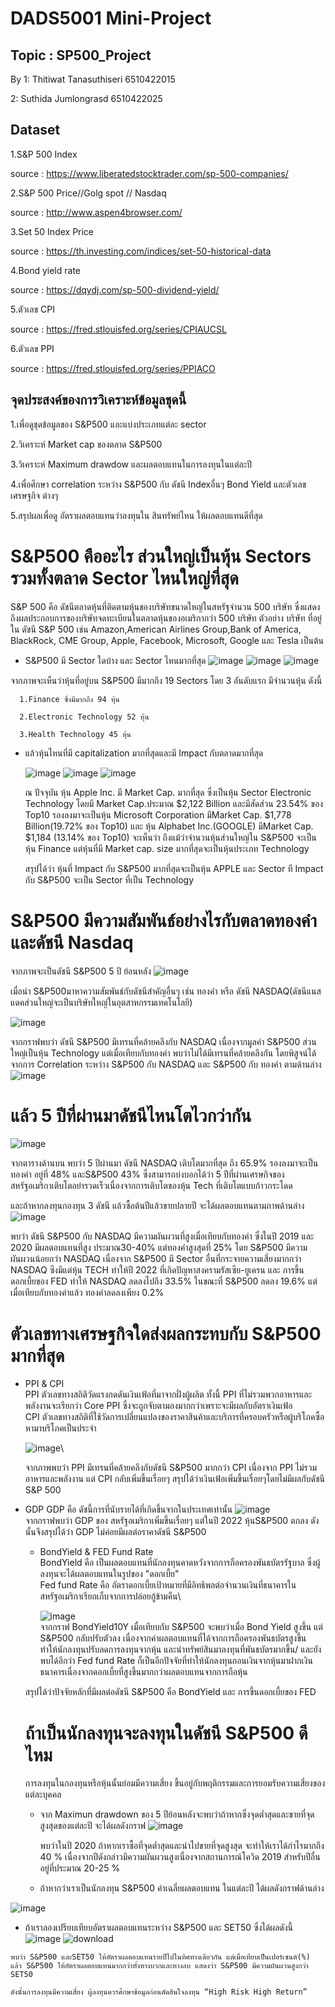 # DADS5001 Mini-Project

## Topic : SP500_Project

By 1: Thitiwat Tanasuthiseri 6510422015

   2: Suthida Jumlongrasd  6510422025
## Dataset
1.S&P 500 Index 

  source : https://www.liberatedstocktrader.com/sp-500-companies/
  
2.S&P 500 Price//Golg spot // Nasdaq 
  
  source : http://www.aspen4browser.com/
  
3.Set 50 Index Price

  source : https://th.investing.com/indices/set-50-historical-data
  
4.Bond yield rate

  source : https://dqydj.com/sp-500-dividend-yield/
  
5.ตัวเลข CPI 

  source : https://fred.stlouisfed.org/series/CPIAUCSL
  
6.ตัวเลข PPI

  source : https://fred.stlouisfed.org/series/PPIACO

## จุดประสงค์ของการวิเคราะห์ข้อมูลชุดนี้

1.เพื่อดูชุดข้อมูลของ S&P500 และแบ่งประเภทแต่ละ sector

2.วิเคราะห์ Market cap ของตลาด S&P500

3.วิเคราะห์ Maximum drawdow และผลตอบแทนในการลงทุนในแต่ละปี

4.เพื่อศึกษา correlation ระหว่าง S&P500 กับ ดัชนี Indexอื่นๆ Bond Yield และตัวเลขเศรษฐกิจ ต่างๆ

5.สรุปผลเพื่อดู อัตราผลตอบแทนว่าลงทุนใน สินทรัพย์ไหน ให้ผลตอบแทนดีที่สุด

# S&P500 คืออะไร ส่วนใหญ่เป็นหุ้น Sectors รวมทั้งตลาด Sector ไหนใหญ่ที่สุด
S&P 500 คือ ดัชนีตลาดหุ้นที่ติดตามหุ้นของบริษัทขนาดใหญ่ในสหรัฐจำนวน 500 บริษัท ซึ่งแสดงถึงผลประกอบการของบริษัทจดทะเบียนในตลาดหุ้นของอเมริกากว่า 500 บริษัท 
ตัวอย่าง บริษัท ที่อยู่ใน ดัชนี S&P 500 เช่น Amazon,American Airlines Group,Bank of America, BlackRock, CME Group, Apple, Facebook, Microsoft, Google และ Tesla เป็นต้น

* S&P500 มี Sector ใดบ้าง และ Sector ไหนมากที่สุด
   ![image](https://user-images.githubusercontent.com/114090355/226168124-0faf6aa6-d986-4bf1-8163-9b6e1dbe19cb.png)
   ![image](https://user-images.githubusercontent.com/114090355/226168335-60a82bcf-fce0-4a47-9373-95fe194704f1.png)
   ![image](https://user-images.githubusercontent.com/114090355/226170306-1e49cf24-aa2f-494b-83ad-f1d5cca7aa99.png)

จากภาพจะเห็นว่าหุ้นที่อยู่บน S&P500 มีมากถึง 19 Sectors โดย 3 อันดับแรก มีจำนวนหุ้น ดังนี้

      1.Finance ซึ่งมีมากถึง 94 หุ้น

      2.Electronic Technology 52 หุ้น

      3.Health Technology 45 หุ้น



* แล้วหุ้นไหนที่มี capitalization มากที่สุดและมี Impact กับตลาดมากที่สุด

   ![image](https://user-images.githubusercontent.com/114090355/226168322-2581a67a-a4e3-4a9f-af6c-e1358e923255.png)
   ![image](https://user-images.githubusercontent.com/114090355/226184314-b6a49e64-9bdf-40b1-82a8-90e411b2906d.png)
   ![image](https://user-images.githubusercontent.com/114090355/226181242-45fb2781-55af-42ab-acc9-8af37daa3fa3.png)

   ณ ปัจจุบัน หุ้น Apple Inc. มี Market Cap. มากที่สุด ซึ่งเป็นหุ้น Sector Electronic Technology  โดยมี Market Cap.ประมาณ $2,122 Billion และมีสัดส่วน 23.54% ของ Top10 
  รองลงมาจะเป็นหุ้น Microsoft Corporation มีMarket Cap. $1,778 Billion(19.72% ของ Top10) และ หุ้น Alphabet Inc.(GOOGLE)   มีMarket Cap. $1,184 (13.14% ของ Top10)
  จะเห็นว่า ถึงแม้ว่าจำนวนหุ้นส่วนใหญ่ใน S&P500 จะเป็นหุ้น Finance แต่หุ้นที่มี Market cap. size มากที่สุดจะเป็นหุ้นประเภท Technology
  
  สรุปได้ว่า หุ้นที่ Impact กับ S&P500 มากที่สุดจะเป็นหุ้น APPLE และ Sector ที Impact กับ S&P500 จะเป็น Sector ที่เป็น Technology 


# S&P500 มีความสัมพันธ์อย่างไรกับตลาดทองคำและดัชนี Nasdaq

จากภาพจะเป็นดัชนี S&P500 5 ปี ย้อนหลัง 
![image](https://user-images.githubusercontent.com/114090355/226186214-ab4e5bae-1ed9-4873-a587-edf468902dd4.png)

เมื่อนำ S&P500มาหาความสัมพันธ์กับดัชนีสำคัญอื่นๆ เช่น ทองคำ หรือ ดัชนี NASDAQ(ดัชนีแนสแดคส่วนใหญ่จะเป็นบริษัทใหญ่ในอุตสาหกรรมเทคโนโลยี)
   
![image](https://user-images.githubusercontent.com/114090355/226186204-452d00e5-bcb1-4540-9b47-831edac21b7a.png)

จากกราฟพบว่า ดัชนี S&P500 มีเทรนที่คล้ายคลึงกับ NASDAQ เนื่องจากมูลค่า S&P500 ส่วนใหญ่เป็นหุ้น Technology แต่เมื่อเทียบกับทองคำ พบว่าไม่ได้มีเทรนที่คล้ายคลึงกัน โดยพิสูจน์ได้จากการ Correlation ระหว่าง S&P500 กับ NASDAQ และ S&P500 กับ ทองคำ ตามด้านล่าง
![image](https://user-images.githubusercontent.com/114090355/226186193-7ac90e3e-d1d7-477e-99cb-1cbbfbdd7879.png)


# แล้ว 5 ปีที่ผ่านมาดัชนีไหนโตไวกว่ากัน
![image](https://user-images.githubusercontent.com/114090355/226186163-b8c1efef-da8f-4261-86a1-3107a0e5bc59.png)

   จากตารางด้านบน พบว่า 5 ปีผ่านมา ดัชนี NASDAQ เติบโตมากที่สุด ถึง 65.9% รองลงมาจะเป็น ทองคำ อยู่ที่ 48% และS&P500 43% ซึ่งสามารถบ่งบอกได้ว่า 5 ปีที่ผ่านเศรษกิจของสหรัฐอเมริกาเติบโตอย่ารวดเร็วเนื่องจากการเติบโตของหุ้น Tech ที่เติบโตแบบก้าวกระโดด

และถ้าหากลงทุนกองทุน 3 ดัชนี แล้วซื้อต้นปีแล้วขายปลายปี จะได้ผลตอบแทนตามภาพด้านล่าง
![image](https://user-images.githubusercontent.com/114090355/226186138-4f16f9dd-95ec-49a7-8165-08e9774c866a.png)

พบว่า ดัชนี S&P500 กับ NASDAQ มีความผันผวนที่สูงเมื่อเทียบกับทองคำ ซึ่งในปี 2019 และ 2020 มีผลตอบแทนที่สูง ประมาณ30-40% แต่ทองคำสูงสุดที่ 25%
โดย S&P500 มีความผันผวนน้อยกว่า NASDAQ เนื่องจาก S&P500 มี Sector อื่นที่กระจายความเสี่ยงมากกว่า NASDAQ ซึงมีแต่หุ้น TECH
ทำให้ปี 2022 ที่เกิดปัญหาสงครามรัสเซีย-ยูเครน และ การขึ้นดอกเบี้ยของ FED ทำให้ NASDAQ ลดลงไปถึง 33.5% ในขณะที่ S&P500 ลดลง 19.6% แต่เมื่อเทียบกับทองคำแล้ว ทองคำลดลงเพียง 0.2%


# ตัวเลขทางเศรษฐกิจใดส่งผลกระทบกับ S&P500 มากที่สุด

* PPI & CPI\
   PPI ตัวเลขทางสถิติวัดแรงกดดันเงินเฟ้อที่มาจากฝั่งผู้ผลิต ทั้งนี้ PPI ที่ไม่รวมพวกอาหารและพลังงานจะเรียกว่า Core PPI ซึ่งจะถูกจับตามองมากกว่าเพราะจะมีผลกับอัตราเงินเฟ้อ\
   CPI ตัวเลขทางสถิติที่ใช้วัดการเปลี่ยนแปลงของราคาสินค้าและบริการที่ครอบครัวหรือผู้บริโภคซื้อหามาบริโภคเป็นประจำ 
   
   ![image](https://user-images.githubusercontent.com/114090355/226186241-d5b8249e-4c49-4c0e-af00-b045c1f9ed31.png)\
   
   จากภาพพบว่า PPI มีเทรนที่คล้ายคลึงกับดัชนี S&P500 มากกว่า CPI เนื่องจาก PPI ไม่รวมอาหารและพลังงาน แต่ CPI กลับเพิ่มขึ้นเรื่อยๆ สรุปได้ว่าเงินเฟ้อเพิ่มขึ้นเรื่อยๆโดยไม่มีผลกับดัชนี S&P 500
   
* GDP
   GDP คือ ดัชนี้การที่นับรายได้ที่เกิดขึ้นจากในประเทศเท่านั้น
   ![image](https://user-images.githubusercontent.com/114090355/226186278-79016f06-e555-4d08-95f8-d8e9e974e23a.png)\
      จากกราฟพบว่า GDP ของ สหรัฐอเมริกาเพิ่มขึ้นเรื่อยๆ แต่ในปี 2022 หุ้นS&P500 ตกลง ดังนั้นจึงสรุปได้ว่า GDP ไม่ค่อยมีผลต่อราคาดัชนี S&P500
		


  * BondYield & FED Fund Rate\
  	BondYield คือ  เป็นผลตอบแทนที่นักลงทุนคาดหวังจากการถือครองพันธบัตรรัฐบาล ซึ่งผู้ลงทุนจะได้ผลตอบแทนในรูปของ "ดอกเบี้ย" \
	Fed fund Rate คือ  อัตราดอกเบี้ยเป้าหมายที่มีอิทธิพลต่อจำนวนเงินที่ธนาคารในสหรัฐอเมริกาเรียกเก็บจากการปล่อยกู้ข้ามคืน\
	
	![image](https://user-images.githubusercontent.com/114090355/226187358-33c36ed3-47cd-4a89-9693-f47c8774fd39.png)\
      จากกราฟ BondYield10Y เมื่อเทียบกับ S&P500 จะพบว่าเมื่อ Bond Yield สูงขึ้น แต่ S&P500 กลับปรับตัวลง เนื่องจากค่าผลตอบแทนที่ได้จากการถือครองพันธบัตรสูงขึ้น ทำให้นักลงทุนปรับลดการลงทุนจากหุ้น และนำทรัพย์สินมาลงทุนที่พันธบัตรมากขึ้น/
      และยังพบได้อีกว่า Fed fund Rate ก็เป็นอีกปัจจัยที่ทำให้นักลงทุนถอนเงินจากหุ้นมาฝากเงินธนาคารเนื่องจากดอกเบี้ยที่สูงขึ้นมากกว่าผลตอบแทนจากการถือหุ้น
      
  สรุปได้ว่าปัจจัยหลักที่มีผลต่อดัชนี S&P500 คือ BondYield และ การขึ้นดอกเบี้ยของ FED 
  
  
  # ถ้าเป็นนักลงทุนจะลงทุนในดัชนี S&P500 ดีไหม
  
   การลงทุนในกองทุนหรือหุ้นนั้นย่อมมีความเสี่ยง ขึ้นอยู่กับพฤติกรรมและการยอมรับความเสี่ยงของแต่ละบุคคล
   
   * จาก Maximun drawdown ของ 5 ปีย้อนหลังจะพบว่าถ้าหากซึ่งจุดต่ำสุดและขายที่จุดสูงสุดของแต่ละปี จะได้ผลดังกราฟ
   ![image](https://user-images.githubusercontent.com/125905968/226210846-6e49741a-abb8-4443-bd51-609b6abba910.png)


     พบว่าในปี 2020 ถ้าหากเราซื้อที่จุดต่ำสุดและนำไปขายที่จุดสูงสุด จะทำให้เราได้กำไรมากถึง 40 % เนื่องจากปีดังกล่าวมีความผันผวนสูงเนื่องจากสถานการณ์โควิด 2019 สำหรับปีอื่นอยู่ที่ประมาณ 20-25 %
      
   * ถ้าหากว่าเราเป็นนักลงทุน S&P500 ค่าเฉลี่ยผลตอบแทน ในแต่ละปี ได้ผลดังกราฟด้านล่าง

![image](https://user-images.githubusercontent.com/125905968/226210535-04297c42-f85e-41a6-bc77-26d6f3168f18.png)

   * ถ้าเราลองเปรียบเทียบอัตราผลตอบแทนระหว่าง S&P500 และ SET50  ซึ่งได้ผลดังนี้
![image](https://user-images.githubusercontent.com/125905968/226281002-adaff584-515c-45a5-8604-54e4f2b7be7b.png)
![download](https://user-images.githubusercontent.com/125905968/226272639-6b1f8497-500c-4639-bff1-a1299785c386.png)

	พบว่า S&P500 และSET50 ให้อัตราผลตอบแทนรายปีไปในทิศทางเดียวกัน แต่เมื่อเทียบเป็นเปอร์เซนต์(%) แล้ว S&P500 ให้อัตราผลตอบแทนมากกว่าทั้งทางบวกและทางลบ แสดงว่า S&P500 มีความผันผวนสูงกว่า SET50 
	
	ดังนั้นการลงทุนมีความเสี่ยง ผู้ลงทุนควรศึกษาข้อมูลก่อนตัดสินใจลงทุน “High Risk High Return” 
	
	
